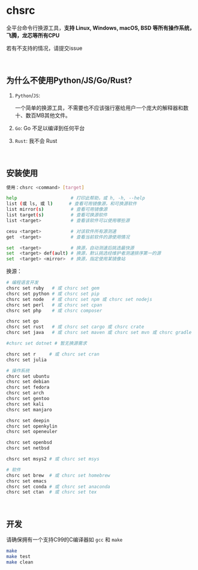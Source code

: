 # chsrc

全平台命令行换源工具，**支持 Linux, Windows, macOS, BSD 等所有操作系统，飞腾，龙芯等所有CPU**

若有不支持的情况，请提交issue

<br>

## 为什么不使用Python/JS/Go/Rust?

1. `Python`/`JS`:

    一个简单的换源工具，不需要也不应该强行塞给用户一个庞大的解释器和数十、数百MB其他文件。

2. `Go`: Go 不足以编译到任何平台

3. `Rust`: 我不会 Rust

<br>

## 安装使用
```bash
使用：chsrc <command> [target]

help                    # 打印此帮助，或 h, -h, --help
list (或 ls, 或 l)      # 查看可用镜像源，和可换源软件
list mirror(s)          # 查看可用镜像源
list target(s)          # 查看可换源软件
list <target>           # 查看该软件可以使用哪些源

cesu <target>           # 对该软件所有源测速
get  <target>           # 查看当前软件的源使用情况

set  <target>           # 换源，自动测速后挑选最快源
set  <target> def(ault) # 换源，默认挑选经维护者测速排序第一的源
set  <target> <mirror>  # 换源，指定使用某镜像站
```

换源：
```bash
# 编程语言开发
chsrc set ruby   # 或 chsrc set gem
chsrc set python # 或 chsrc set pip
chsrc set node   # 或 chsrc set npm 或 chsrc set nodejs
chsrc set perl   # 或 chsrc set cpan
chsrc set php    # 或 chsrc composer

chsrc set go
chsrc set rust   # 或 chsrc set cargo 或 chsrc crate
chsrc set java   # 或 chsrc set maven 或 chsrc set mvn 或 chsrc gradle

#chsrc set dotnet # 暂无换源需求

chsrc set r     # 或 chsrc set cran
chsrc set julia

# 操作系统
chsrc set ubuntu
chsrc set debian
chsrc set fedora
chsrc set arch
chsrc set gentoo
chsrc set kali
chsrc set manjaro

chsrc set deepin
chsrc set openkylin
chsrc set openeuler

chsrc set openbsd
chsrc set netbsd

chsrc set msys2 # 或 chsrc set msys

# 软件
chsrc set brew  # 或 chsrc set homebrew
chsrc set emacs
chsrc set conda # 或 chsrc set anaconda
chsrc set ctan  # 或 chsrc set tex
```

<br>

## 开发

请确保拥有一个支持C99的C编译器如 `gcc` 和 `make`

```bash
make
make test
make clean
```
